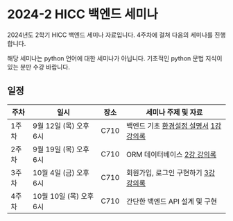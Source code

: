 # 2024-2 HICC 백엔드 세미나

2024년도 2학기 HICC 백엔드 세미나 자료입니다. 4주차에 걸쳐 다음의 세미나를 진행합니다.

해당 세미나는 python 언어에 대한 세미나가 아닙니다. 기초적인 python 문법 지식이 있는 분만 수강 바랍니다.

## 일정

| 주차  | 일시                   | 장소 | 세미나 주제 및 자료                                                        |
| ----- | ---------------------- | ---- | ------------------------------------------------------------------ |
| 1주차 | 9월 12일 (목) 오후 6시 | C710 | 백엔드 기초 [환경설정 설명서](https://github.com/hyeonhakjang/HICC_2024-2_Backend_Seminar/blob/main/%EC%9E%A5%EA%B3%A0%20%EA%B8%B0%EB%B3%B8%20%ED%99%98%EA%B2%BD%20%EC%84%A4%EC%A0%95.pdf) [1강 강의록](https://github.com/hyeonhakjang/HICC_2024-2_Backend_Seminar/blob/main/1%EA%B0%95%20%EB%B0%B1%EC%97%94%EB%93%9C%20%EA%B8%B0%EC%B4%88.pdf) |
| 2주차 | 9월 19일 (목) 오후 6시 | C710 | ORM 데이터베이스 [2강 강의록](https://github.com/hyeonhakjang/HICC_2024-2_Backend_Seminar/blob/main/2%EA%B0%95%2C%20ORM%20%EB%8D%B0%EC%9D%B4%ED%84%B0%EB%B2%A0%EC%9D%B4%EC%8A%A4.pdf)                                           |
| 3주차 | 10월 4일 (금) 오후 6시 | C710 | 회원가입, 로그인 구현하기 [3강 강의록](https://github.com/hyeonhakjang/HICC_2024-2_Backend_Seminar/blob/main/2%EA%B0%95%2C%20ORM%20%EB%8D%B0%EC%9D%B4%ED%84%B0%EB%B2%A0%EC%9D%B4%EC%8A%A4.pdf)                                                |
| 4주차 | 10월 10일 (목) 오후 6시 | C710 | 간단한 백엔드 API 설계 및 구현                                           |
